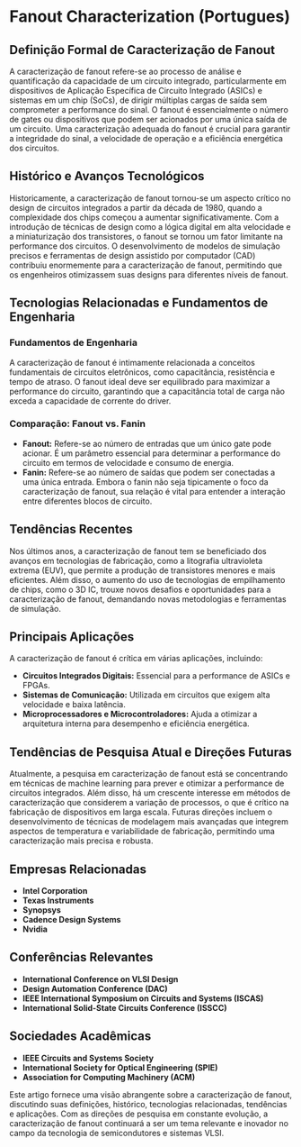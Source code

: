 # Fanout Characterization (Portugues)

## Definição Formal de Caracterização de Fanout

A caracterização de fanout refere-se ao processo de análise e quantificação da capacidade de um circuito integrado, particularmente em dispositivos de Aplicação Específica de Circuito Integrado (ASICs) e sistemas em um chip (SoCs), de dirigir múltiplas cargas de saída sem comprometer a performance do sinal. O fanout é essencialmente o número de gates ou dispositivos que podem ser acionados por uma única saída de um circuito. Uma caracterização adequada do fanout é crucial para garantir a integridade do sinal, a velocidade de operação e a eficiência energética dos circuitos.

## Histórico e Avanços Tecnológicos

Historicamente, a caracterização de fanout tornou-se um aspecto crítico no design de circuitos integrados a partir da década de 1980, quando a complexidade dos chips começou a aumentar significativamente. Com a introdução de técnicas de design como a lógica digital em alta velocidade e a miniaturização dos transistores, o fanout se tornou um fator limitante na performance dos circuitos. O desenvolvimento de modelos de simulação precisos e ferramentas de design assistido por computador (CAD) contribuiu enormemente para a caracterização de fanout, permitindo que os engenheiros otimizassem suas designs para diferentes níveis de fanout.

## Tecnologias Relacionadas e Fundamentos de Engenharia

### Fundamentos de Engenharia

A caracterização de fanout é intimamente relacionada a conceitos fundamentais de circuitos eletrônicos, como capacitância, resistência e tempo de atraso. O fanout ideal deve ser equilibrado para maximizar a performance do circuito, garantindo que a capacitância total de carga não exceda a capacidade de corrente do driver.

### Comparação: Fanout vs. Fanin

- **Fanout:** Refere-se ao número de entradas que um único gate pode acionar. É um parâmetro essencial para determinar a performance do circuito em termos de velocidade e consumo de energia.
- **Fanin:** Refere-se ao número de saídas que podem ser conectadas a uma única entrada. Embora o fanin não seja tipicamente o foco da caracterização de fanout, sua relação é vital para entender a interação entre diferentes blocos de circuito.

## Tendências Recentes

Nos últimos anos, a caracterização de fanout tem se beneficiado dos avanços em tecnologias de fabricação, como a litografia ultravioleta extrema (EUV), que permite a produção de transistores menores e mais eficientes. Além disso, o aumento do uso de tecnologias de empilhamento de chips, como o 3D IC, trouxe novos desafios e oportunidades para a caracterização de fanout, demandando novas metodologias e ferramentas de simulação.

## Principais Aplicações

A caracterização de fanout é crítica em várias aplicações, incluindo:

- **Circuitos Integrados Digitais:** Essencial para a performance de ASICs e FPGAs.
- **Sistemas de Comunicação:** Utilizada em circuitos que exigem alta velocidade e baixa latência.
- **Microprocessadores e Microcontroladores:** Ajuda a otimizar a arquitetura interna para desempenho e eficiência energética.

## Tendências de Pesquisa Atual e Direções Futuras

Atualmente, a pesquisa em caracterização de fanout está se concentrando em técnicas de machine learning para prever e otimizar a performance de circuitos integrados. Além disso, há um crescente interesse em métodos de caracterização que considerem a variação de processos, o que é crítico na fabricação de dispositivos em larga escala. Futuras direções incluem o desenvolvimento de técnicas de modelagem mais avançadas que integrem aspectos de temperatura e variabilidade de fabricação, permitindo uma caracterização mais precisa e robusta.

## Empresas Relacionadas

- **Intel Corporation**
- **Texas Instruments**
- **Synopsys**
- **Cadence Design Systems**
- **Nvidia**

## Conferências Relevantes

- **International Conference on VLSI Design**
- **Design Automation Conference (DAC)**
- **IEEE International Symposium on Circuits and Systems (ISCAS)**
- **International Solid-State Circuits Conference (ISSCC)**

## Sociedades Acadêmicas

- **IEEE Circuits and Systems Society**
- **International Society for Optical Engineering (SPIE)**
- **Association for Computing Machinery (ACM)**

Este artigo fornece uma visão abrangente sobre a caracterização de fanout, discutindo suas definições, histórico, tecnologias relacionadas, tendências e aplicações. Com as direções de pesquisa em constante evolução, a caracterização de fanout continuará a ser um tema relevante e inovador no campo da tecnologia de semicondutores e sistemas VLSI.
